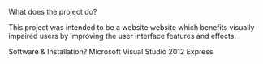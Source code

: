 What does the project do?

This project was intended to be a website website which benefits visually impaired users by improving the user interface features and effects.


Software & Installation?
Microsoft Visual Studio 2012 Express



